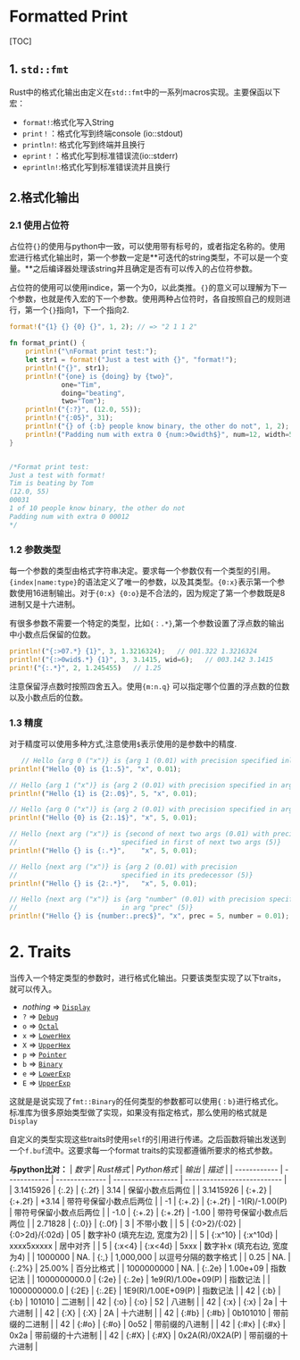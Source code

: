 # Formatted Print

[TOC]

## 1. `std::fmt`

Rust中的格式化输出由定义在`std::fmt`中的一系列macros实现。主要保函以下宏：

+ `format!`:格式化写入String
+ `print！`：格式化写到终端console (io::stdout)
+ `println!`: 格式化写到终端并且换行
+ `eprint！`：格式化写到标准错误流(io::stderr)
+ `eprintln!`:格式化写到标准错误流并且换行

## 2.格式化输出

### 2.1 使用占位符

占位符`{}`的使用与python中一致，可以使用带有标号的，或者指定名称的。使用宏进行格式化输出时，第一个参数一定是**可迭代的string类型，不可以是一个变量。**之后编译器处理该string并且确定是否有可以传入的占位符参数。

占位符的使用可以使用indice，第一个为0，以此类推。`{}`的意义可以理解为下一个参数，也就是传入宏的下一个参数。使用两种占位符时，各自按照自己的规则进行，第一个`{}`指向1，下一个指向2.

```rust
format!("{1} {} {0} {}", 1, 2); // => "2 1 1 2"
```

```rust
fn format_print() {
    println!("\nFormat print test:");
    let str1 = format!("Just a test with {}", "format!");
    println!("{}", str1);
    println!("{one} is {doing} by {two}",
             one="Tim",
             doing="beating",
             two="Tom");
    println!("{:?}", (12.0, 55));
    println!("{:05}", 31);
    println!("{} of {:b} people know binary, the other do not", 1, 2);
    println!("Padding num with extra 0 {num:>0width$}", num=12, width=5);
}


/*Format print test:
Just a test with format!
Tim is beating by Tom
(12.0, 55)
00031
1 of 10 people know binary, the other do not
Padding num with extra 0 00012
*/
```



### 1.2 参数类型

每一个参数的类型由格式字符串决定。要求每一个参数仅有一个类型的引用。`{index|name:type}`的语法定义了唯一的参数，以及其类型。`{0:x}`表示第一个参数使用16进制输出。对于`{0:x} {0:o}`是不合法的，因为规定了第一个参数既是8进制又是十六进制。

有很多参数不需要一个特定的类型，比如`{：.*}`,第一个参数设置了浮点数的输出中小数点后保留的位数。

```rust
println!("{:>07.*} {1}", 3, 1.3216324);   // 001.322 1.3216324
println!("{:>0wid$.*} {1}", 3, 3.1415, wid=6);   // 003.142 3.1415
print!("{:.*}", 2, 1.245455)   // 1.25
```

注意保留浮点数时按照四舍五入。使用`{m:n.q}` 可以指定哪个位置的浮点数的位数以及小数点后的位数。

### 1.3 精度

对于精度可以使用多种方式,注意使用`$`表示使用的是参数中的精度.

```rust
   // Hello {arg 0 ("x")} is {arg 1 (0.01) with precision specified inline (5)}
println!("Hello {0} is {1:.5}", "x", 0.01);

// Hello {arg 1 ("x")} is {arg 2 (0.01) with precision specified in arg 0 (5)}
println!("Hello {1} is {2:.0$}", 5, "x", 0.01);

// Hello {arg 0 ("x")} is {arg 2 (0.01) with precision specified in arg 1 (5)}
println!("Hello {0} is {2:.1$}", "x", 5, 0.01);

// Hello {next arg ("x")} is {second of next two args (0.01) with precision
//                          specified in first of next two args (5)}
println!("Hello {} is {:.*}",    "x", 5, 0.01);

// Hello {next arg ("x")} is {arg 2 (0.01) with precision
//                          specified in its predecessor (5)}
println!("Hello {} is {2:.*}",   "x", 5, 0.01);

// Hello {next arg ("x")} is {arg "number" (0.01) with precision specified
//                          in arg "prec" (5)}
println!("Hello {} is {number:.prec$}", "x", prec = 5, number = 0.01);
```
# 2. Traits

当传入一个特定类型的参数时，进行格式化输出。只要该类型实现了以下traits，就可以传入。

- *nothing* ⇒ [`Display`](https://doc.rust-lang.org/1.12.1/std/fmt/trait.Display.html)
- `?` ⇒ [`Debug`](https://doc.rust-lang.org/1.12.1/std/fmt/trait.Debug.html)
- `o` ⇒ [`Octal`](https://doc.rust-lang.org/1.12.1/std/fmt/trait.Octal.html)
- `x` ⇒ [`LowerHex`](https://doc.rust-lang.org/1.12.1/std/fmt/trait.LowerHex.html)
- `X` ⇒ [`UpperHex`](https://doc.rust-lang.org/1.12.1/std/fmt/trait.UpperHex.html)
- `p` ⇒ [`Pointer`](https://doc.rust-lang.org/1.12.1/std/fmt/trait.Pointer.html)
- `b` ⇒ [`Binary`](https://doc.rust-lang.org/1.12.1/std/fmt/trait.Binary.html)
- `e` ⇒ [`LowerExp`](https://doc.rust-lang.org/1.12.1/std/fmt/trait.LowerExp.html)
- `E` ⇒ [`UpperExp`](https://doc.rust-lang.org/1.12.1/std/fmt/trait.UpperExp.html)

这就是是说实现了`fmt::Binary`的任何类型的参数都可以使用`{：b}`进行格式化。标准库为很多原始类型做了实现，如果没有指定格式，那么使用的格式就是`Display`

自定义的类型实现这些traits时使用`self`的引用进行传递。之后函数将输出发送到一个`f.buf`流中。这要求每一个format traits的实现都遵循所要求的格式参数。


**与python比对：**
| *数字*       | *Rust格式*   | *Python格式*   | *输出*             | *描述*                      |
| ------------ | ------------ | -------------- | ------------------ | --------------------------- |
| 3.1415926    | {:.2}        | {:.2f}         | 3.14               | 保留小数点后两位            |
| 3.1415926    | {:+.2}       | {:+.2f}        | +3.14              | 带符号保留小数点后两位      |
| -1           | {:+.2}       | {:+.2f}        | -1(R)/-1.00(P)     | 带符号保留小数点后两位      |
| -1.0         | {:+.2}       | {:+.2f}        | -1.00              | 带符号保留小数点后两位      |
| 2.71828      | {:.0}}       | {:.0f}         | 3                  | 不带小数                    |
| 5            | {:0>2}/{:02} | {:0>2d}/{:02d} | 05                 | 数字补0 (填充左边, 宽度为2) |
| 5            | {:x^10}      | {:x^10d}       | xxxx5xxxxx         | 居中对齐                    |
| 5            | {:x<4}       | {:x<4d}        | 5xxx               | 数字补x (填充右边, 宽度为4) |
| 1000000      | NA.          | {:,}           | 1,000,000          | 以逗号分隔的数字格式        |
| 0.25         | NA.          | {:.2%}         | 25.00%             | 百分比格式                  |
| 1000000000   | NA.          | {:.2e}         | 1.00e+09           | 指数记法                    |
| 1000000000.0 | {:2e}        | {:.2e}         | 1e9(R)/1.00e+09(P) | 指数记法                    |
| 1000000000.0 | {:2E}        | {:.2E}         | 1E9(R)/1.00E+09(P) | 指数记法                    |
| 42           | {:b}         | {:b}           | 101010             | 二进制                      |
| 42           | {:o}         | {:o}           | 52                 | 八进制                      |
| 42           | {:x}         | {:x}           | 2a                 | 十六进制                    |
| 42           | {:X}         | {:X}           | 2A                 | 十六进制                    |
| 42           | {:#b}        | {:#b}          | 0b101010           | 带前缀的二进制              |
| 42           | {:#o}        | {:#o}          | 0o52               | 带前缀的八进制              |
| 42           | {:#x}        | {:#x}          | 0x2a               | 带前缀的十六进制            |
| 42           | {:#X}        | {:#X}          | 0x2A(R)/0X2A(P)    | 带前缀的十六进制            |